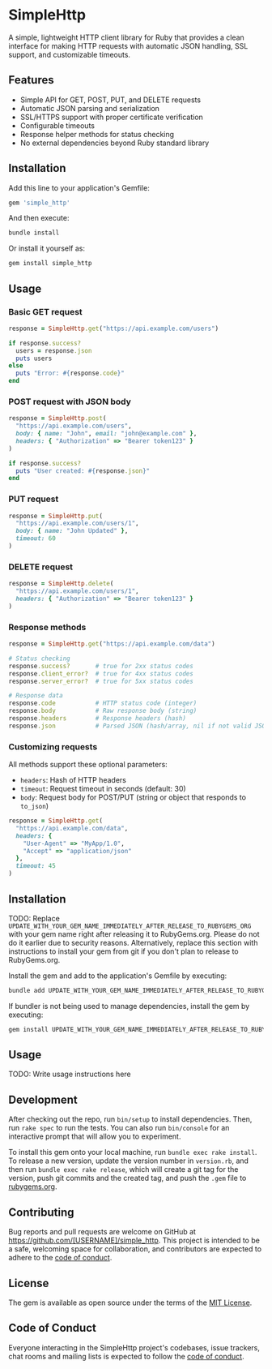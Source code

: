 # SimpleHttp

A simple, lightweight HTTP client library for Ruby that provides a clean interface for making HTTP requests with automatic JSON handling, SSL support, and customizable timeouts.

## Features

- Simple API for GET, POST, PUT, and DELETE requests
- Automatic JSON parsing and serialization
- SSL/HTTPS support with proper certificate verification
- Configurable timeouts
- Response helper methods for status checking
- No external dependencies beyond Ruby standard library

## Installation

Add this line to your application's Gemfile:

```ruby
gem 'simple_http'
```

And then execute:

```bash
bundle install
```

Or install it yourself as:

```bash
gem install simple_http
```

## Usage

### Basic GET request

```ruby
response = SimpleHttp.get("https://api.example.com/users")

if response.success?
  users = response.json
  puts users
else
  puts "Error: #{response.code}"
end
```

### POST request with JSON body

```ruby
response = SimpleHttp.post(
  "https://api.example.com/users",
  body: { name: "John", email: "john@example.com" },
  headers: { "Authorization" => "Bearer token123" }
)

if response.success?
  puts "User created: #{response.json}"
end
```

### PUT request

```ruby
response = SimpleHttp.put(
  "https://api.example.com/users/1",
  body: { name: "John Updated" },
  timeout: 60
)
```

### DELETE request

```ruby
response = SimpleHttp.delete(
  "https://api.example.com/users/1",
  headers: { "Authorization" => "Bearer token123" }
)
```

### Response methods

```ruby
response = SimpleHttp.get("https://api.example.com/data")

# Status checking
response.success?       # true for 2xx status codes
response.client_error?  # true for 4xx status codes
response.server_error?  # true for 5xx status codes

# Response data
response.code           # HTTP status code (integer)
response.body           # Raw response body (string)
response.headers        # Response headers (hash)
response.json           # Parsed JSON (hash/array, nil if not valid JSON)
```

### Customizing requests

All methods support these optional parameters:

- `headers`: Hash of HTTP headers
- `timeout`: Request timeout in seconds (default: 30)
- `body`: Request body for POST/PUT (string or object that responds to `to_json`)

```ruby
response = SimpleHttp.get(
  "https://api.example.com/data",
  headers: {
    "User-Agent" => "MyApp/1.0",
    "Accept" => "application/json"
  },
  timeout: 45
)
```

## Installation

TODO: Replace `UPDATE_WITH_YOUR_GEM_NAME_IMMEDIATELY_AFTER_RELEASE_TO_RUBYGEMS_ORG` with your gem name right after releasing it to RubyGems.org. Please do not do it earlier due to security reasons. Alternatively, replace this section with instructions to install your gem from git if you don't plan to release to RubyGems.org.

Install the gem and add to the application's Gemfile by executing:

```bash
bundle add UPDATE_WITH_YOUR_GEM_NAME_IMMEDIATELY_AFTER_RELEASE_TO_RUBYGEMS_ORG
```

If bundler is not being used to manage dependencies, install the gem by executing:

```bash
gem install UPDATE_WITH_YOUR_GEM_NAME_IMMEDIATELY_AFTER_RELEASE_TO_RUBYGEMS_ORG
```

## Usage

TODO: Write usage instructions here

## Development

After checking out the repo, run `bin/setup` to install dependencies. Then, run `rake spec` to run the tests. You can also run `bin/console` for an interactive prompt that will allow you to experiment.

To install this gem onto your local machine, run `bundle exec rake install`. To release a new version, update the version number in `version.rb`, and then run `bundle exec rake release`, which will create a git tag for the version, push git commits and the created tag, and push the `.gem` file to [rubygems.org](https://rubygems.org).

## Contributing

Bug reports and pull requests are welcome on GitHub at https://github.com/[USERNAME]/simple_http. This project is intended to be a safe, welcoming space for collaboration, and contributors are expected to adhere to the [code of conduct](https://github.com/[USERNAME]/simple_http/blob/main/CODE_OF_CONDUCT.md).

## License

The gem is available as open source under the terms of the [MIT License](https://opensource.org/licenses/MIT).

## Code of Conduct

Everyone interacting in the SimpleHttp project's codebases, issue trackers, chat rooms and mailing lists is expected to follow the [code of conduct](https://github.com/[USERNAME]/simple_http/blob/main/CODE_OF_CONDUCT.md).
